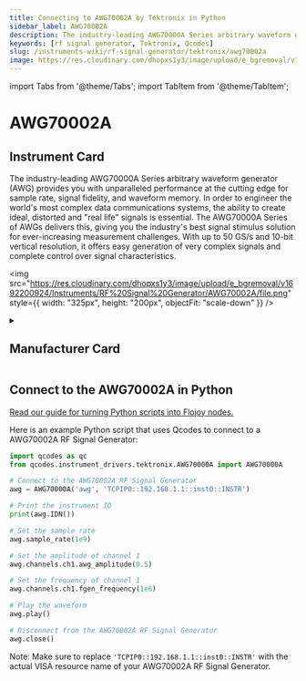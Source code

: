 ```yaml
---
title: Connecting to AWG70002A by Tektronix in Python
sidebar_label: AWG70002A
description: The industry-leading AWG70000A Series arbitrary waveform generator (AWG) provides you with unparalleled performance at the cutting edge for sample rate, signal fidelity, and waveform memory. In order to engineer the world's most complex data communications systems, the ability to create ideal, distorted and "real life" signals is essential. The AWG70000A Series of AWGs delivers this, giving you the industry's best signal stimulus solution for ever-increasing measurement challenges. With up to 50 GS/s and 10-bit vertical resolution, it offers easy generation of very complex signals and complete control over signal characteristics.
keywords: [rf signal generator, Tektronix, Qcodes]
slug: /instruments-wiki/rf-signal-generator/tektronix/awg70002a
image: https://res.cloudinary.com/dhopxs1y3/image/upload/e_bgremoval/v1692200924/Instruments/RF%20Signal%20Generator/AWG70002A/file.png
---
```


import Tabs from '@theme/Tabs';
import TabItem from '@theme/TabItem';

# AWG70002A

## Instrument Card

<div className="flex">

<div>

The industry-leading AWG70000A Series arbitrary waveform generator (AWG) provides you with unparalleled performance at the cutting edge for sample rate, signal fidelity, and waveform memory. In order to engineer the world's most complex data communications systems, the ability to create ideal, distorted and "real life" signals is essential. The AWG70000A Series of AWGs delivers this, giving you the industry's best signal stimulus solution for ever-increasing measurement challenges. With up to 50 GS/s and 10-bit vertical resolution, it offers easy generation of very complex signals and complete control over signal characteristics.

</div>

<img src="https://res.cloudinary.com/dhopxs1y3/image/upload/e_bgremoval/v1692200924/Instruments/RF%20Signal%20Generator/AWG70002A/file.png" style={{ width: "325px", height: "200px", objectFit: "scale-down" }} />

</div>

<details>
<summary><h2>Manufacturer Card</h2></summary>

<img src="https://res.cloudinary.com/dhopxs1y3/image/upload/e_bgremoval/v1692125954/Instruments/Vendor%20Logos/Tektronix.png" style={{ width: "100%", height: "170px",objectFit: "scale-down" }} />

Tektronix, Inc., historically widely known as Tek, is an American company best known for manufacturing test and measurement devices such as [oscilloscopes](https://en.wikipedia.org/wiki/Oscilloscope), [logic analyzers](https://en.wikipedia.org/wiki/Logic_analyzer), and video and mobile test protocol equipment. <a href="https://www.tek.com/en">Website</a>.

<ul>
  <li>Headquarters: USA</li>
  <li>Yearly Revenue (millions, USD): 5800.0</li>
</ul>
</details>

## Connect to the AWG70002A in Python

[Read our guide for turning Python scripts into Flojoy nodes.](https://docs.flojoy.ai/custom-nodes/creating-custom-node/)
<Tabs>
<TabItem value="Qcodes" label="Qcodes">

Here is an example Python script that uses Qcodes to connect to a AWG70002A RF Signal Generator:

```python
import qcodes as qc
from qcodes.instrument_drivers.tektronix.AWG70000A import AWG70000A

# Connect to the AWG70002A RF Signal Generator
awg = AWG70000A('awg', 'TCPIP0::192.168.1.1::inst0::INSTR')

# Print the instrument ID
print(awg.IDN())

# Set the sample rate
awg.sample_rate(1e9)

# Set the amplitude of channel 1
awg.channels.ch1.awg_amplitude(0.5)

# Set the frequency of channel 1
awg.channels.ch1.fgen_frequency(1e6)

# Play the waveform
awg.play()

# Disconnect from the AWG70002A RF Signal Generator
awg.close()
```

Note: Make sure to replace `'TCPIP0::192.168.1.1::inst0::INSTR'` with the actual VISA resource name of your AWG70002A RF Signal Generator.

</TabItem>
</Tabs>